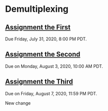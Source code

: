 # Demultiplexing

## [Assignment the First](Assignment-the-first)
Due Friday, July 31, 2020, 8:00 PM PDT.

## [Assignment the Second](Assignment-the-second)
Due on Monday, August 3, 2020, 10:00 AM PDT.

## [Assignment the Third](Assignment-the-third)
Due on Friday, August 7, 2020, 11:59 PM PDT.

New change
